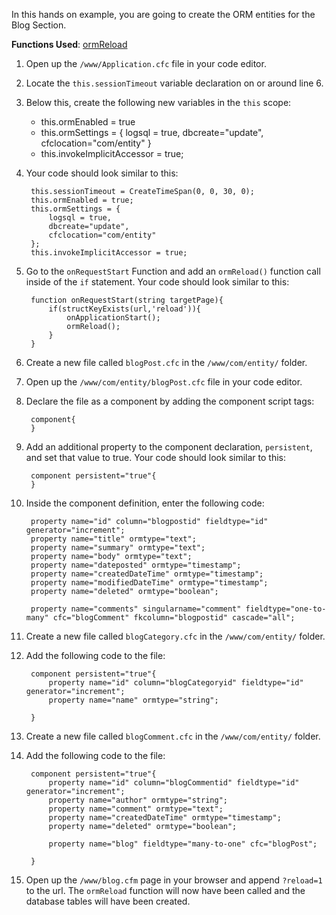 In this hands on example, you are going to create the ORM entities for the Blog Section.

**Functions Used**: [ormReload](https://helpx.adobe.com/coldfusion/cfml-reference/coldfusion-functions/functions-m-r/ormreload.html)

1. Open up the `/www/Application.cfc` file in your code editor.
1. Locate the `this.sessionTimeout` variable declaration on or around line 6.
1. Below this, create the following new variables in the `this` scope:
    * this.ormEnabled = true
    * this.ormSettings = { logsql = true, dbcreate="update", cfclocation="com/entity" }
    * this.invokeImplicitAccessor = true;
1. Your code should look similar to this:

        this.sessionTimeout = CreateTimeSpan(0, 0, 30, 0);
        this.ormEnabled = true;
        this.ormSettings = {
            logsql = true,
            dbcreate="update",
            cfclocation="com/entity"
        };
        this.invokeImplicitAccessor = true;

1. Go to the `onRequestStart` Function and add an `ormReload()` function call inside of the `if` statement. Your code should look similar to this:

        function onRequestStart(string targetPage){
            if(structKeyExists(url,'reload')){
                onApplicationStart();
                ormReload();
            }
        }

1. Create a new file called `blogPost.cfc` in the `/www/com/entity/` folder.
1. Open up the `/www/com/entity/blogPost.cfc` file in your code editor.
1. Declare the file as a component by adding the component script tags:

        component{
        }

1. Add an additional property to the component declaration, `persistent`, and set that value to true. Your code should look similar to this:

        component persistent="true"{
        }

1. Inside the component definition, enter the following code:

        property name="id" column="blogpostid" fieldtype="id" generator="increment";
        property name="title" ormtype="text";
        property name="summary" ormtype="text";
        property name="body" ormtype="text";
        property name="dateposted" ormtype="timestamp";
        property name="createdDateTime" ormtype="timestamp";
        property name="modifiedDateTime" ormtype="timestamp";
        property name="deleted" ormtype="boolean";

        property name="comments" singularname="comment" fieldtype="one-to-many" cfc="blogComment" fkcolumn="blogpostid" cascade="all";

1. Create a new file called `blogCategory.cfc` in the `/www/com/entity/` folder.
1. Add the following code to the file:

        component persistent="true"{
            property name="id" column="blogCategoryid" fieldtype="id" generator="increment";
            property name="name" ormtype="string";

        }

1. Create a new file called `blogComment.cfc` in the `/www/com/entity/` folder.
1. Add the following code to the file:

        component persistent="true"{
            property name="id" column="blogCommentid" fieldtype="id" generator="increment";
            property name="author" ormtype="string";
            property name="comment" ormtype="text";
            property name="createdDateTime" ormtype="timestamp";
            property name="deleted" ormtype="boolean";

            property name="blog" fieldtype="many-to-one" cfc="blogPost";

        }

1. Open up the `/www/blog.cfm` page in your browser and append `?reload=1` to the url. The `ormReload` function will now have been called and the database tables will have been created.
